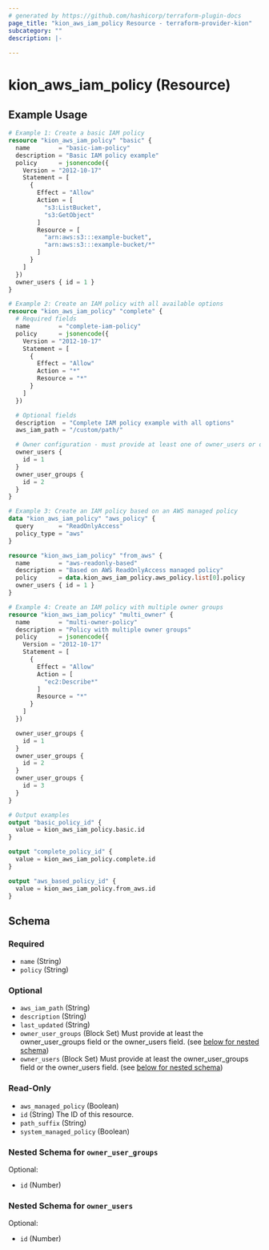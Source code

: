 ```yaml
---
# generated by https://github.com/hashicorp/terraform-plugin-docs
page_title: "kion_aws_iam_policy Resource - terraform-provider-kion"
subcategory: ""
description: |-
  
---
```


# kion_aws_iam_policy (Resource)



## Example Usage

```terraform
# Example 1: Create a basic IAM policy
resource "kion_aws_iam_policy" "basic" {
  name        = "basic-iam-policy"
  description = "Basic IAM policy example"
  policy      = jsonencode({
    Version = "2012-10-17"
    Statement = [
      {
        Effect = "Allow"
        Action = [
          "s3:ListBucket",
          "s3:GetObject"
        ]
        Resource = [
          "arn:aws:s3:::example-bucket",
          "arn:aws:s3:::example-bucket/*"
        ]
      }
    ]
  })
  owner_users { id = 1 }
}

# Example 2: Create an IAM policy with all available options
resource "kion_aws_iam_policy" "complete" {
  # Required fields
  name        = "complete-iam-policy"
  policy      = jsonencode({
    Version = "2012-10-17"
    Statement = [
      {
        Effect = "Allow"
        Action = "*"
        Resource = "*"
      }
    ]
  })

  # Optional fields
  description  = "Complete IAM policy example with all options"
  aws_iam_path = "/custom/path/"

  # Owner configuration - must provide at least one of owner_users or owner_user_groups
  owner_users {
    id = 1
  }
  owner_user_groups {
    id = 2
  }
}

# Example 3: Create an IAM policy based on an AWS managed policy
data "kion_aws_iam_policy" "aws_policy" {
  query       = "ReadOnlyAccess"
  policy_type = "aws"
}

resource "kion_aws_iam_policy" "from_aws" {
  name        = "aws-readonly-based"
  description = "Based on AWS ReadOnlyAccess managed policy"
  policy      = data.kion_aws_iam_policy.aws_policy.list[0].policy
  owner_users { id = 1 }
}

# Example 4: Create an IAM policy with multiple owner groups
resource "kion_aws_iam_policy" "multi_owner" {
  name        = "multi-owner-policy"
  description = "Policy with multiple owner groups"
  policy      = jsonencode({
    Version = "2012-10-17"
    Statement = [
      {
        Effect = "Allow"
        Action = [
          "ec2:Describe*"
        ]
        Resource = "*"
      }
    ]
  })

  owner_user_groups {
    id = 1
  }
  owner_user_groups {
    id = 2
  }
  owner_user_groups {
    id = 3
  }
}

# Output examples
output "basic_policy_id" {
  value = kion_aws_iam_policy.basic.id
}

output "complete_policy_id" {
  value = kion_aws_iam_policy.complete.id
}

output "aws_based_policy_id" {
  value = kion_aws_iam_policy.from_aws.id
}
```

<!-- schema generated by tfplugindocs -->
## Schema

### Required

- `name` (String)
- `policy` (String)

### Optional

- `aws_iam_path` (String)
- `description` (String)
- `last_updated` (String)
- `owner_user_groups` (Block Set) Must provide at least the owner_user_groups field or the owner_users field. (see [below for nested schema](#nestedblock--owner_user_groups))
- `owner_users` (Block Set) Must provide at least the owner_user_groups field or the owner_users field. (see [below for nested schema](#nestedblock--owner_users))

### Read-Only

- `aws_managed_policy` (Boolean)
- `id` (String) The ID of this resource.
- `path_suffix` (String)
- `system_managed_policy` (Boolean)

<a id="nestedblock--owner_user_groups"></a>
### Nested Schema for `owner_user_groups`

Optional:

- `id` (Number)


<a id="nestedblock--owner_users"></a>
### Nested Schema for `owner_users`

Optional:

- `id` (Number)
